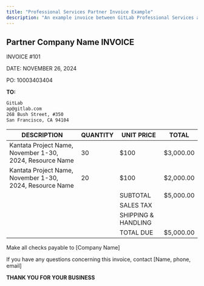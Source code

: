 ```yaml
---
title: "Professional Services Partner Invoice Example"
description: "An example invoice between GitLab Professional Services and our partners"
---
```


## Partner Company Name INVOICE

INVOICE #101

DATE: NOVEMBER 26, 2024

PO: 10003403404

**TO:**

```md
GitLab
ap@gitlab.com
268 Bush Street, #350
San Francisco, CA 94104
```

| DESCRIPTION  | QUANTITY  | UNIT PRICE  | TOTAL |
| ----- | ----- | ----- | ----- |
| Kantata Project Name,  November 1-30, 2024,  Resource Name  | 30  | $100  | $3,000.00 |
| Kantata Project Name,  November 1-30, 2024,  Resource Name  | 20  | $100  | $2,000.00 |
|  |  | SUBTOTAL  | $5,000.00 |
|  |  | SALES TAX |  |
|  |  | SHIPPING & HANDLING |  |
|  |  | TOTAL DUE  | $5,000.00 |

Make all checks payable to \[Company Name\]

If you have any questions concerning this invoice, contact \[Name, phone, email\]

**THANK YOU FOR YOUR BUSINESS**
